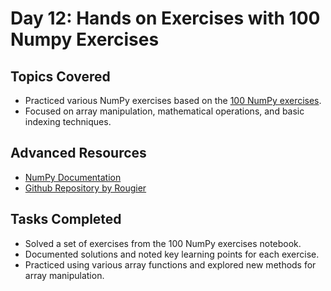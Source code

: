 # Day 12: Hands on Exercises with 100 Numpy Exercises

## Topics Covered

- Practiced various NumPy exercises based on the [100 NumPy exercises](https://github.com/rougier/numpy-100/blob/master/100_Numpy_exercises.ipynb).
- Focused on array manipulation, mathematical operations, and basic indexing techniques.

## Advanced Resources

- [NumPy Documentation](https://numpy.org/doc/)
- [ Github Repository by Rougier](https://github.com/rougier/numpy-100/blob/master/100_Numpy_exercises.ipynb)

## Tasks Completed

- Solved a set of exercises from the 100 NumPy exercises notebook.
- Documented solutions and noted key learning points for each exercise.
- Practiced using various array functions and explored new methods for array manipulation.